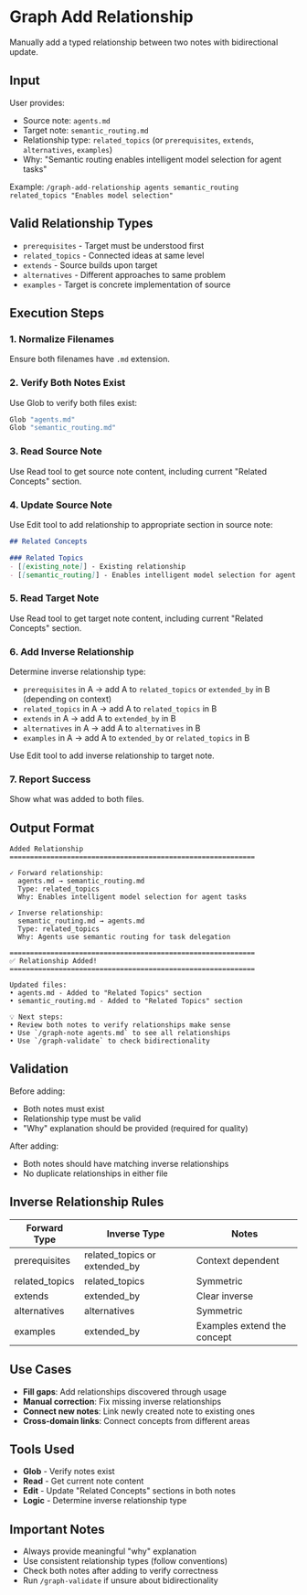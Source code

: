 # Graph Add Relationship

Manually add a typed relationship between two notes with bidirectional update.

## Input

User provides:
- Source note: `agents.md`
- Target note: `semantic_routing.md`
- Relationship type: `related_topics` (or `prerequisites`, `extends`, `alternatives`, `examples`)
- Why: "Semantic routing enables intelligent model selection for agent tasks"

Example: `/graph-add-relationship agents semantic_routing related_topics "Enables model selection"`

## Valid Relationship Types

- `prerequisites` - Target must be understood first
- `related_topics` - Connected ideas at same level
- `extends` - Source builds upon target
- `alternatives` - Different approaches to same problem
- `examples` - Target is concrete implementation of source

## Execution Steps

### 1. Normalize Filenames

Ensure both filenames have `.md` extension.

### 2. Verify Both Notes Exist

Use Glob to verify both files exist:
```bash
Glob "agents.md"
Glob "semantic_routing.md"
```

### 3. Read Source Note

Use Read tool to get source note content, including current "Related Concepts" section.

### 4. Update Source Note

Use Edit tool to add relationship to appropriate section in source note:

```markdown
## Related Concepts

### Related Topics
- [[existing_note]] - Existing relationship
- [[semantic_routing]] - Enables intelligent model selection for agent tasks
```

### 5. Read Target Note

Use Read tool to get target note content, including current "Related Concepts" section.

### 6. Add Inverse Relationship

Determine inverse relationship type:
- `prerequisites` in A → add A to `related_topics` or `extended_by` in B (depending on context)
- `related_topics` in A → add A to `related_topics` in B
- `extends` in A → add A to `extended_by` in B
- `alternatives` in A → add A to `alternatives` in B
- `examples` in A → add A to `extended_by` or `related_topics` in B

Use Edit tool to add inverse relationship to target note.

### 7. Report Success

Show what was added to both files.

## Output Format

```
Added Relationship
============================================================

✓ Forward relationship:
  agents.md → semantic_routing.md
  Type: related_topics
  Why: Enables intelligent model selection for agent tasks

✓ Inverse relationship:
  semantic_routing.md → agents.md
  Type: related_topics
  Why: Agents use semantic routing for task delegation

============================================================
✅ Relationship Added!
============================================================

Updated files:
• agents.md - Added to "Related Topics" section
• semantic_routing.md - Added to "Related Topics" section

💡 Next steps:
• Review both notes to verify relationships make sense
• Use `/graph-note agents.md` to see all relationships
• Use `/graph-validate` to check bidirectionality
```

## Validation

Before adding:
- Both notes must exist
- Relationship type must be valid
- "Why" explanation should be provided (required for quality)

After adding:
- Both notes should have matching inverse relationships
- No duplicate relationships in either file

## Inverse Relationship Rules

| Forward Type | Inverse Type | Notes |
|--------------|--------------|-------|
| prerequisites | related_topics or extended_by | Context dependent |
| related_topics | related_topics | Symmetric |
| extends | extended_by | Clear inverse |
| alternatives | alternatives | Symmetric |
| examples | extended_by | Examples extend the concept |

## Use Cases

- **Fill gaps**: Add relationships discovered through usage
- **Manual correction**: Fix missing inverse relationships
- **Connect new notes**: Link newly created note to existing ones
- **Cross-domain links**: Connect concepts from different areas

## Tools Used

- **Glob** - Verify notes exist
- **Read** - Get current note content
- **Edit** - Update "Related Concepts" sections in both notes
- **Logic** - Determine inverse relationship type

## Important Notes

- Always provide meaningful "why" explanation
- Use consistent relationship types (follow conventions)
- Check both notes after adding to verify correctness
- Run `/graph-validate` if unsure about bidirectionality
